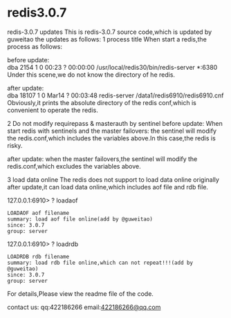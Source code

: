 

# redis3.0.7
redis-3.0.7 updates
This is redis-3.0.7 source code,which is updated by guweitao
the updates as follows:
1 process title
When start a redis,the process as follows:

before update:   
 dba       2154      1  0 00:23 ?        00:00:00 /usr/local/redis30/bin/redis-server *:6380
 Under this scene,we do not know the directory of he redis.
  
 after update:   
 dba      18107     1  0 Mar14 ?        00:03:48 redis-server   /data1/redis6910/redis6910.cnf
 Obviously,it prints the absolute directory of the redis conf,which is convenient to operate the redis.
  
  2 Do not modify requirepass & masterauth  by sentinel
  before update:
  When start redis with sentinels and the master failovers:
  the sentinel will modify the redis.conf,which includes the variables above.In this case,the redis is risky.
  
  after update:
  when the master failovers,the sentinel will modify the redis.conf,which excludes the variables above.
  
  
  3 load data online
  The redis does not support to load data online originally
  after update,it can load data online,which includes aof file and rdb file.
  
  127.0.0.1:6910> ? loadaof
  
    LOADAOF aof filename
    summary: load aof file online(add by @guweitao)
    since: 3.0.7
    group: server
  
  127.0.0.1:6910> ? loadrdb
  
    LOADRDB rdb filename
    summary: load rdb file online,which can not repeat!!!(add by @guweitao)
    since: 3.0.7
    group: server
  
  
  For details,Please view the readme file of the code.
  
  contact us:
  qq:422186266
  email:422186266@qq.com 
